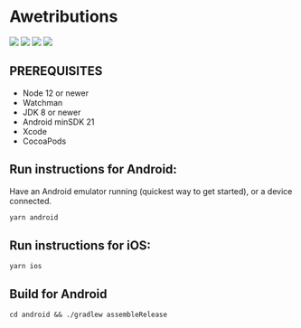 # Awetributions

[![](https://img.shields.io/github/license/shensven/Awetributions)](./LICENSE)
[![](https://img.shields.io/github/package-json/v/shensven/Awetributions?color=2DBB60)](./package.json)
[![](https://img.shields.io/github/package-json/dependency-version/shensven/Awetributions/react)](./package.json)
[![](https://img.shields.io/github/package-json/dependency-version/shensven/Awetributions/react-native)](./package.json)

## PREREQUISITES

-   Node 12 or newer
-   Watchman
-   JDK 8 or newer
-   Android minSDK 21
-   Xcode
-   CocoaPods

## Run instructions for Android:

Have an Android emulator running (quickest way to get started), or a device connected.

```bash
yarn android
```

## Run instructions for iOS:

```
yarn ios
```

## Build for Android

```
cd android && ./gradlew assembleRelease
```
